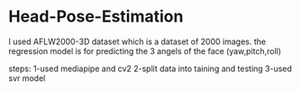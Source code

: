 # Head-Pose-Estimation
I used AFLW2000-3D dataset which is a dataset of 2000 images. the regression model is for predicting the 3 angels of the face (yaw,pitch,roll)

steps:
1-used mediapipe and cv2
2-split data into taining  and testing
3-used svr model
